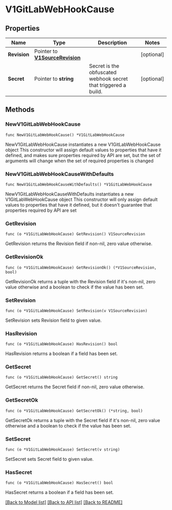 # V1GitLabWebHookCause

## Properties

Name | Type | Description | Notes
------------ | ------------- | ------------- | -------------
**Revision** | Pointer to [**V1SourceRevision**](V1SourceRevision.md) |  | [optional] 
**Secret** | Pointer to **string** | Secret is the obfuscated webhook secret that triggered a build. | [optional] 

## Methods

### NewV1GitLabWebHookCause

`func NewV1GitLabWebHookCause() *V1GitLabWebHookCause`

NewV1GitLabWebHookCause instantiates a new V1GitLabWebHookCause object
This constructor will assign default values to properties that have it defined,
and makes sure properties required by API are set, but the set of arguments
will change when the set of required properties is changed

### NewV1GitLabWebHookCauseWithDefaults

`func NewV1GitLabWebHookCauseWithDefaults() *V1GitLabWebHookCause`

NewV1GitLabWebHookCauseWithDefaults instantiates a new V1GitLabWebHookCause object
This constructor will only assign default values to properties that have it defined,
but it doesn't guarantee that properties required by API are set

### GetRevision

`func (o *V1GitLabWebHookCause) GetRevision() V1SourceRevision`

GetRevision returns the Revision field if non-nil, zero value otherwise.

### GetRevisionOk

`func (o *V1GitLabWebHookCause) GetRevisionOk() (*V1SourceRevision, bool)`

GetRevisionOk returns a tuple with the Revision field if it's non-nil, zero value otherwise
and a boolean to check if the value has been set.

### SetRevision

`func (o *V1GitLabWebHookCause) SetRevision(v V1SourceRevision)`

SetRevision sets Revision field to given value.

### HasRevision

`func (o *V1GitLabWebHookCause) HasRevision() bool`

HasRevision returns a boolean if a field has been set.

### GetSecret

`func (o *V1GitLabWebHookCause) GetSecret() string`

GetSecret returns the Secret field if non-nil, zero value otherwise.

### GetSecretOk

`func (o *V1GitLabWebHookCause) GetSecretOk() (*string, bool)`

GetSecretOk returns a tuple with the Secret field if it's non-nil, zero value otherwise
and a boolean to check if the value has been set.

### SetSecret

`func (o *V1GitLabWebHookCause) SetSecret(v string)`

SetSecret sets Secret field to given value.

### HasSecret

`func (o *V1GitLabWebHookCause) HasSecret() bool`

HasSecret returns a boolean if a field has been set.


[[Back to Model list]](../README.md#documentation-for-models) [[Back to API list]](../README.md#documentation-for-api-endpoints) [[Back to README]](../README.md)


